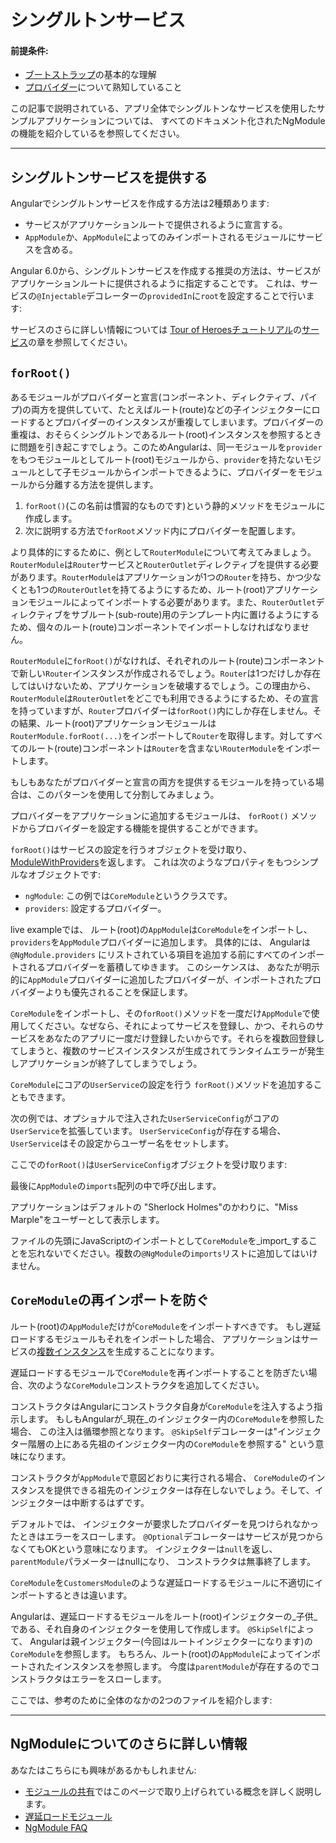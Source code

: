 # シングルトンサービス

#### 前提条件:

* [ブートストラップ](guide/bootstrapping)の基本的な理解
* [プロバイダー](guide/providers)について熟知していること

この記事で説明されている、アプリ全体でシングルトンなサービスを使用したサンプルアプリケーションについては、
すべてのドキュメント化されたNgModuleの機能を紹介している<live-example name="ngmodules"></live-example>を参照してください。

<hr />

## シングルトンサービスを提供する

Angularでシングルトンサービスを作成する方法は2種類あります:

* サービスがアプリケーションルートで提供されるように宣言する。
* `AppModule`か、`AppModule`によってのみインポートされるモジュールにサービスを含める。

Angular 6.0から、シングルトンサービスを作成する推奨の方法は、サービスがアプリケーションルートに提供されるように指定することです。 これは、サービスの`@Injectable`デコレーターの`providedIn`に`root`を設定することで行います:

<code-example path="providers/src/app/user.service.0.ts"  title="src/app/user.service.0.ts" linenums="false"> </code-example>


サービスのさらに詳しい情報については
[Tour of Heroesチュートリアル](tutorial)の[サービス](tutorial/toh-pt4)の章を参照してください。


## `forRoot()`

あるモジュールがプロバイダーと宣言(コンポーネント、ディレクティブ、パイプ)の両方を提供していて、たとえばルート(route)などの子インジェクターにロードするとプロバイダーのインスタンスが重複してしまいます。プロバイダーの重複は、おそらくシングルトンであるルート(root)インスタンスを参照するときに問題を引き起こすでしょう。このためAngularは、同一モジュールを`provider`をもつモジュールとしてルート(root)モジュールから、`provider`を持たないモジュールとして子モジュールからインポートできるように、プロバイダーをモジュールから分離する方法を提供します。

1. `forRoot()`(この名前は慣習的なものです)という静的メソッドをモジュールに作成します。
2. 次に説明する方法で`forRoot`メソッド内にプロバイダーを配置します。

<!-- MH: show a simple example how to do that without going to deep into it. -->

より具体的にするために、例として`RouterModule`について考えてみましょう。`RouterModule`は`Router`サービスと`RouterOutlet`ディレクティブを提供する必要があります。`RouterModule`はアプリケーションが1つの`Router`を持ち、かつ少なくとも1つの`RouterOutlet`を持てるようにするため、ルート(root)アプリケーションモジュールによってインポートする必要があります。また、`RouterOutlet`ディレクティブをサブルート(sub-route)用のテンプレート内に置けるようにするため、個々のルート(route)コンポーネントでインポートしなければなりません。

`RouterModule`に`forRoot()`がなければ、それぞれのルート(route)コンポーネントで新しい`Router`インスタンスが作成されるでしょう。`Router`は1つだけしか存在してはいけないため、アプリケーションを破壊するでしょう。この理由から、`RouterModule`は`RouterOutlet`をどこでも利用できるようにするため、その宣言を持っていますが、`Router`プロバイダーは`forRoot()`内にしか存在しません。その結果、ルート(root)アプリケーションモジュールは`RouterModule.forRoot(...)`をインポートして`Router`を取得します。対してすべてのルート(route)コンポーネントは`Router`を含まない`RouterModule`をインポートします。

もしもあなたがプロバイダーと宣言の両方を提供するモジュールを持っている場合は、このパターンを使用して分割してみましょう。

プロバイダーをアプリケーションに追加するモジュールは、
`forRoot()`
メソッドからプロバイダーを設定する機能を提供することができます。

`forRoot()`はサービスの設定を行うオブジェクトを受け取り、
[ModuleWithProviders](api/core/ModuleWithProviders)を返します。
これは次のようなプロパティをもつシンプルなオブジェクトです:

* `ngModule`: この例では`CoreModule`というクラスです。
* `providers`: 設定するプロバイダー。

<live-example name="ngmodules">live example</live-example>では、
ルート(root)の`AppModule`は`CoreModule`をインポートし、
`providers`を`AppModule`プロバイダーに追加します。
具体的には、
Angularは`@NgModule.providers`
にリストされている項目を追加する前にすべてのインポートされるプロバイダーを蓄積してゆきます。
このシーケンスは、
あなたが明示的に`AppModule`プロバイダーに追加したプロバイダーが、インポートされたプロバイダーよりも優先されることを保証します。

`CoreModule`をインポートし、その`forRoot()`メソッドを一度だけ`AppModule`で使用してください。なぜなら、それによってサービスを登録し、かつ、それらのサービスをあなたのアプリに一度だけ登録したいからです。それらを複数回登録してしまうと、複数のサービスインスタンスが生成されてランタイムエラーが発生しアプリケーションが終了してしまうでしょう。

`CoreModule`にコアの`UserService`の設定を行う
`forRoot()`メソッドを追加することもできます。

次の例では、オプショナルで注入された`UserServiceConfig`がコアの`UserService`を拡張しています。
`UserServiceConfig`が存在する場合、`UserService`はその設定からユーザー名をセットします。

<code-example path="ngmodules/src/app/core/user.service.ts" region="ctor" title="src/app/core/user.service.ts (constructor)" linenums="false">

</code-example>

ここでの`forRoot()`は`UserServiceConfig`オブジェクトを受け取ります:

<code-example path="ngmodules/src/app/core/core.module.ts" region="for-root" title="src/app/core/core.module.ts (forRoot)" linenums="false">

</code-example>

最後に`AppModule`の`imports`配列の中で呼び出します。

<code-example path="ngmodules/src/app/app.module.ts" region="import-for-root" title="src/app/app.module.ts (imports)" linenums="false">

</code-example>

アプリケーションはデフォルトの "Sherlock Holmes"のかわりに、"Miss Marple"をユーザーとして表示します。

ファイルの先頭にJavaScriptのインポートとして`CoreModule`を_import_することを忘れないでください。複数の`@NgModule`の`imports`リストに追加してはいけません。

<!-- KW--Does this mean that if we need it elsewhere we only import it at the top? I thought the services would all be available since we were importing it into `AppModule` in `providers`. -->

## `CoreModule`の再インポートを防ぐ

ルート(root)の`AppModule`だけが`CoreModule`をインポートすべきです。
もし遅延ロードするモジュールもそれをインポートした場合、
アプリケーションはサービスの[複数インスタンス](guide/ngmodule-faq#q-why-bad)を生成することになります。

遅延ロードするモジュールで`CoreModule`を再インポートすることを防ぎたい場合、次のような`CoreModule`コンストラクタを追加してください。

<code-example path="ngmodules/src/app/core/core.module.ts" region="ctor" title="src/app/core/core.module.ts" linenums="false">

</code-example>

コンストラクタはAngularにコンストラクタ自身が`CoreModule`を注入するよう指示します。
もしもAngularが_現在_のインジェクター内の`CoreModule`を参照した場合、
この注入は循環参照となります。
`@SkipSelf`デコレーターは"インジェクター階層の上にある先祖のインジェクター内の`CoreModule`を参照する"
という意味になります。

コンストラクタが`AppModule`で意図どおりに実行される場合、
`CoreModule`のインスタンスを提供できる祖先のインジェクターは存在しないでしょう。そして、インジェクターは中断するはずです。

デフォルトでは、
インジェクターが要求したプロバイダーを見つけられなかったときはエラーをスローします。
`@Optional`デコレーターはサービスが見つからなくてもOKという意味になります。
インジェクターは`null`を返し、`parentModule`パラメーターはnullになり、
コンストラクタは無事終了します。

`CoreModule`を`CustomersModule`のような遅延ロードするモジュールに不適切にインポートするときは違います。

Angularは、遅延ロードするモジュールをルート(root)インジェクターの_子供_である、それ自身のインジェクターを使用して作成します。
`@SkipSelf`によって、
Angularは親インジェクター(今回はルートインジェクターになります)の`CoreModule`を参照します。
もちろん、ルート(root)の`AppModule`によってインポートされたインスタンスを参照します。
今度は`parentModule`が存在するのでコンストラクタはエラーをスローします。

ここでは、参考のために全体のなかの2つのファイルを紹介します:

<code-tabs linenums="false">
 <code-pane
   title="app.module.ts"
   path="ngmodules/src/app/app.module.ts">
 </code-pane>
 <code-pane
   title="core.module.ts"
   region="whole-core-module"
   path="ngmodules/src/app/core/core.module.ts">
 </code-pane>
</code-tabs>


<hr>

## NgModuleについてのさらに詳しい情報

あなたはこちらにも興味があるかもしれません:
* [モジュールの共有](guide/sharing-ngmodules)ではこのページで取り上げられている概念を詳しく説明します。
* [遅延ロードモジュール](guide/lazy-loading-ngmodules)
* [NgModule FAQ](guide/ngmodule-faq)

